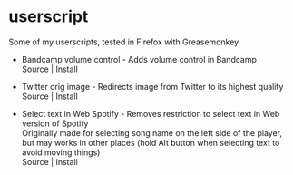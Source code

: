 # userscript

Some of my userscripts, tested in Firefox with Greasemonkey

* Bandcamp volume control - Adds volume control in Bandcamp  
Source | Install

* Twitter orig image - Redirects image from Twitter to its highest quality  
Source | Install

* Select text in Web Spotify - Removes restriction to select text in Web version of Spotify  
Originally made for selecting song name on the left side of the player, but may works in other places (hold Alt button when selecting text to avoid moving things)  
Source | Install